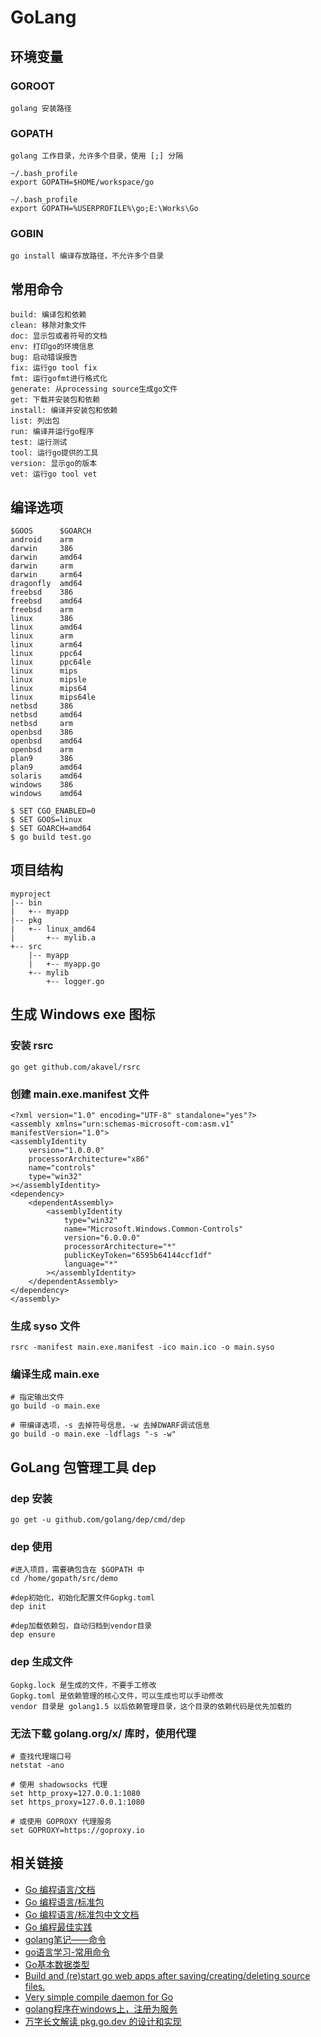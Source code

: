 # GoLang

## 环境变量

### GOROOT
	golang 安装路径

### GOPATH
	golang 工作目录，允许多个目录，使用 [;] 分隔
	
	~/.bash_profile
	export GOPATH=$HOME/workspace/go
	
	~/.bash_profile
	export GOPATH=%USERPROFILE%\go;E:\Works\Go

### GOBIN
	go install 编译存放路径，不允许多个目录

## 常用命令

	build: 编译包和依赖
	clean: 移除对象文件
	doc: 显示包或者符号的文档
	env: 打印go的环境信息
	bug: 启动错误报告
	fix: 运行go tool fix
	fmt: 运行gofmt进行格式化
	generate: 从processing source生成go文件
	get: 下载并安装包和依赖
	install: 编译并安装包和依赖
	list: 列出包
	run: 编译并运行go程序
	test: 运行测试
	tool: 运行go提供的工具
	version: 显示go的版本
	vet: 运行go tool vet

## 编译选项

	$GOOS      $GOARCH
	android    arm
	darwin     386
	darwin     amd64
	darwin     arm
	darwin     arm64
	dragonfly  amd64
	freebsd    386
	freebsd    amd64
	freebsd    arm
	linux      386
	linux      amd64
	linux      arm
	linux      arm64
	linux      ppc64
	linux      ppc64le
	linux      mips
	linux      mipsle
	linux      mips64
	linux      mips64le
	netbsd     386
	netbsd     amd64
	netbsd     arm
	openbsd    386
	openbsd    amd64
	openbsd    arm
	plan9      386
	plan9      amd64
	solaris    amd64
	windows    386
	windows    amd64
	
	$ SET CGO_ENABLED=0
	$ SET GOOS=linux
	$ SET GOARCH=amd64
	$ go build test.go


## 项目结构

	myproject
	|-- bin
	|   +-- myapp
	|-- pkg
	|   +-- linux_amd64
	|       +-- mylib.a
	+-- src
		|-- myapp
		|   +-- myapp.go
		+-- mylib
			+-- logger.go

## 生成 Windows exe 图标

### 安装 rsrc
	go get github.com/akavel/rsrc

### 创建 main.exe.manifest 文件

	<?xml version="1.0" encoding="UTF-8" standalone="yes"?>
	<assembly xmlns="urn:schemas-microsoft-com:asm.v1" manifestVersion="1.0">
	<assemblyIdentity
		version="1.0.0.0"
		processorArchitecture="x86"
		name="controls"
		type="win32"
	></assemblyIdentity>
	<dependency>
		<dependentAssembly>
			<assemblyIdentity
				type="win32"
				name="Microsoft.Windows.Common-Controls"
				version="6.0.0.0"
				processorArchitecture="*"
				publicKeyToken="6595b64144ccf1df"
				language="*"
			></assemblyIdentity>
		</dependentAssembly>
	</dependency>
	</assembly>

### 生成 syso 文件
	rsrc -manifest main.exe.manifest -ico main.ico -o main.syso

### 编译生成 main.exe

	# 指定输出文件
	go build -o main.exe
	
	# 带编译选项，-s 去掉符号信息，-w 去掉DWARF调试信息
	go build -o main.exe -ldflags "-s -w"
	
## GoLang 包管理工具 dep

### dep 安装
	go get -u github.com/golang/dep/cmd/dep
	
### dep 使用

	#进入项目，需要确包含在 $GOPATH 中
	cd /home/gopath/src/demo
	
	#dep初始化，初始化配置文件Gopkg.toml
	dep init
	
	#dep加载依赖包，自动归档到vendor目录
	dep ensure
	
### dep 生成文件
	Gopkg.lock 是生成的文件，不要手工修改
	Gopkg.toml 是依赖管理的核心文件，可以生成也可以手动修改
	vendor 目录是 golang1.5 以后依赖管理目录，这个目录的依赖代码是优先加载的
	
### 无法下载 golang.org/x/ 库时，使用代理
	
	# 查找代理端口号
	netstat -ano
	
	# 使用 shadowsocks 代理
	set http_proxy=127.0.0.1:1080
	set https_proxy=127.0.0.1:1080
	
	# 或使用 GOPROXY 代理服务
	set GOPROXY=https://goproxy.io
	
## 相关链接

- [Go 编程语言/文档](https://go-zh.org/doc/)
- [Go 编程语言/标准包](https://go-zh.org/pkg/)
- [Go 编程语言/标准包中文文档](https://studygolang.com/pkgdoc)
- [Go 编程最佳实践](https://peter.bourgon.org/go-best-practices-2016/)
- [golang笔记——命令](https://www.cnblogs.com/tianyajuanke/p/5196436.html)
- [go语言学习-常用命令](https://www.cnblogs.com/itogo/p/8645441.html)
- [Go基本数据类型](https://www.cnblogs.com/hanbowen/p/10391388.html)
- [Build and (re)start go web apps after saving/creating/deleting source files.](https://github.com/gravityblast/fresh)
- [Very simple compile daemon for Go](https://github.com/githubnemo/CompileDaemon)
- [golang程序在windows上，注册为服务](https://blog.csdn.net/yang8023tao/article/details/53332984)
- [万字长文解读 pkg.go.dev 的设计和实现](https://mp.weixin.qq.com/s/btX53JVCgfOfxDy2ynQa_A)


